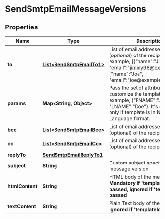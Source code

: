 
# SendSmtpEmailMessageVersions

## Properties
Name | Type | Description | Notes
------------ | ------------- | ------------- | -------------
**to** | [**List&lt;SendSmtpEmailTo1&gt;**](SendSmtpEmailTo1.md) | List of email addresses and names (_optional_) of the recipients. For example, [{&quot;name&quot;:&quot;Jimmy&quot;, &quot;email&quot;:&quot;jimmy98@example.com&quot;}, {&quot;name&quot;:&quot;Joe&quot;, &quot;email&quot;:&quot;joe@example.com&quot;}] | 
**params** | **Map&lt;String, Object&gt;** | Pass the set of attributes to customize the template. For example, {&quot;FNAME&quot;:&quot;Joe&quot;, &quot;LNAME&quot;:&quot;Doe&quot;}. It&#39;s considered only if template is in New Template Language format. |  [optional]
**bcc** | [**List&lt;SendSmtpEmailBcc&gt;**](SendSmtpEmailBcc.md) | List of email addresses and names (optional) of the recipients in bcc |  [optional]
**cc** | [**List&lt;SendSmtpEmailCc&gt;**](SendSmtpEmailCc.md) | List of email addresses and names (optional) of the recipients in cc |  [optional]
**replyTo** | [**SendSmtpEmailReplyTo1**](SendSmtpEmailReplyTo1.md) |  |  [optional]
**subject** | **String** | Custom subject specific to message version  |  [optional]
**htmlContent** | **String** | HTML body of the message. **Mandatory if &#39;templateId&#39; is not passed, ignored if &#39;templateId&#39; is passed**  |  [optional]
**textContent** | **String** | Plain Text body of the message. **Ignored if &#39;templateId&#39; is passed**  |  [optional]



